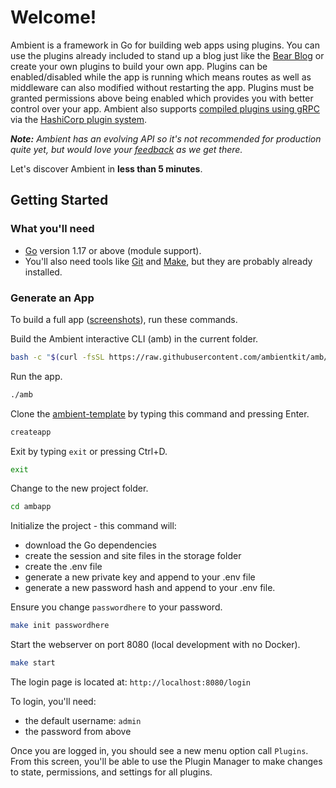 # Welcome!

Ambient is a framework in Go for building web apps using plugins. You can use the plugins already included to stand up a blog just like the [Bear Blog](https://bearblog.dev/) or create your own plugins to build your own app. Plugins can be enabled/disabled while the app is running which means routes as well as middleware can also modified without restarting the app. Plugins must be granted permissions above being enabled which provides you with better control over your app. Ambient also supports [compiled plugins using gRPC](/docs/plugins/grpc) via the [HashiCorp plugin system](https://github.com/hashicorp/go-plugin).

_**Note:** Ambient has an evolving API so it's not recommended for production quite yet, but would love your [feedback](https://github.com/ambientkit/ambient/issues/new/choose) as we get there._

Let's discover Ambient in **less than 5 minutes**.

## Getting Started

### What you'll need

- [Go](https://go.dev/doc/install) version 1.17 or above (module support).
- You'll also need tools like [Git](https://git-scm.com/) and [Make](https://www.gnu.org/software/make/manual/make.html), but they are probably already installed.

### Generate an App

To build a full app ([screenshots](/docs/introduction/screenshots)), run these commands.

Build the Ambient interactive CLI (amb) in the current folder.

```bash
bash -c "$(curl -fsSL https://raw.githubusercontent.com/ambientkit/amb/main/bash/install.sh)"
```

Run the app.

```bash
./amb
```

Clone the [ambient-template](https://github.com/ambientkit/ambient-template) by typing this command and pressing Enter.

```bash
createapp
```

Exit by typing `exit` or pressing Ctrl+D.

```bash
exit
```

Change to the new project folder.

```bash
cd ambapp
```

Initialize the project - this command will:
- download the Go dependencies
- create the session and site files in the storage folder
- create the .env file
- generate a new private key and append to your .env file
- generate a new password hash and append to your .env file.

Ensure you change `passwordhere` to your password.

```bash
make init passwordhere
```

Start the webserver on port 8080 (local development with no Docker).

```bash
make start
```

The login page is located at: `http://localhost:8080/login`

To login, you'll need:

- the default username: `admin`
- the password from above

Once you are logged in, you should see a new menu option call `Plugins`. From this screen, you'll be able to use the Plugin Manager to make changes to state, permissions, and settings for all plugins.